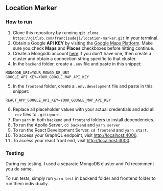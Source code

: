 ## Location Marker

### How to run

1. Clone this repository by running `git clone https://gitlab.com/francisudeji/location-marker.git` in your terminal.
2. Obtain a Google **API KEY** by visiting the [Google Maps Platform](https://cloud.google.com/maps-platform/?_ga=2.217999318.1584798621.1572112623-1130989767.1568743778#get-started). Make sure you check **Maps** and **Places** checkboxes before hitting continue.
3. Create a Mongodb account [here](https://www.mongodb.com/cloud/atlas) if you don't have one, then create a cluster and obtain a connection string specific to that cluster.
4. In the `backend` folder, create a `.env` file and paste in this snippet:

```
MONGODB_URI=YOUR_MONGO_DB_URI
GOOGLE_API_KEY=YOUR_GOOGLE_MAP_API_KEY
```

5. In the `frontend` folder, create a `.env.development` file and paste in this snippet:

```
REACT_APP_GOOGLE_API_KEY=YOUR_GOOGLE_MAP_API_KEY
```

6. Replace all placeholder values with your actual credentials and add all `.env` files to `.gitignore`.
7. Run `yarn` in both `backend` and `frontend` folders to install dependencies.
8. To run the Apollo Server, `cd backend` and `yarn server`
9. To run the React Development Server, `cd frontend` and `yarn start`.
10. To access your GraphQL endpoint, visit [http://localhost:4000](http://localhost:4000).
11. To access your react front end, visit [http://localhost:3000](http://localhost:3000).

### Testing

During my testing, I used a separate MongoDB cluster and I'd recomment you do same.

To run tests, simply run `yarn test` in backend folder and frontend folder to run them individually.
